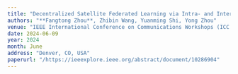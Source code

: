 ```yaml
---
title: "Decentralized Satellite Federated Learning via Intra- and Inter-Orbit Communications"
authors: "**Fangtong Zhou**, Zhibin Wang, Yuanming Shi, Yong Zhou"
venue: "IEEE International Conference on Communications Workshops (ICC Workshops)"
date: 2024-06-09
year: 2024
month: June
address: "Denver, CO, USA"
paperurl: "/https://ieeexplore.ieee.org/abstract/document/10286904"
---
```

